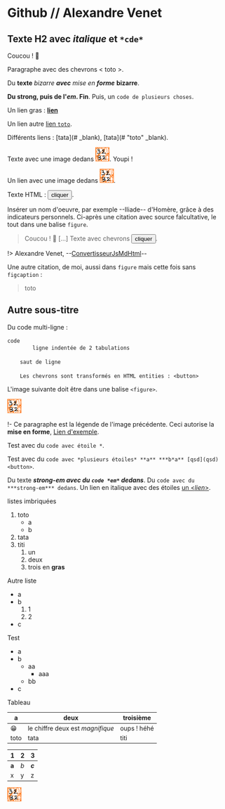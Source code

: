 # Github // Alexandre Venet

## Texte H2 avec *italique* et `*cde*`

Coucou ! 🤗

Paragraphe avec des chevrons < toto >.

Du **texte** *bizarre* ***avec*** *mise* *en* ***forme*** **bizarre**.

**Du strong, puis de l'*em*. Fin**. Puis, un `code de plusieurs choses`.

Un lien gras : **[lien](#)**

Un lien autre [lien `toto`](# "bulle d'*aide*").

Différents liens : [tata](# _blank), [tata](# "toto" _blank).

Texte avec une image dedans ![image](media/32x32.png). Youpi ! 

Un lien avec une image dedans [![image](media/32x32.png)](# "bulle").

Texte HTML : <button type="button">cliquer</button>.

Insérer un nom d'oeuvre, par exemple --Iliade-- d'Homère, grâce à des indicateurs personnels. Ci-après une citation avec source falcultative, le tout dans une balise `figure`.

> Coucou ! 🤗
> [...]
> Texte avec chevrons <button type="button">cliquer</button>.

!> Alexandre Venet, --[ConvertisseurJsMdHtml](https://alexandrevenet.github.io/ConvertisseurJsMdHtml)--

Une autre citation, de moi, aussi dans `figure` mais cette fois sans `figcaption` :

> toto

## Autre sous-titre

Du code multi-ligne :
```
code
		ligne indentée de 2 tabulations
	
	saut de ligne
	
	Les chevrons sont transformés en HTML entities : <button>
```

L'image suivante doit être dans une balise `<figure>`.

![title](media/32x32.png "alt")

!- Ce paragraphe est la légende de l'image précédente. Ceci autorise la **mise en forme**, [Lien d'exemple](https://alexandrevenet.github.io).

Test avec du `code avec étoile *`.

Test avec du `code avec *plusieurs étoiles* **a** ***b*a** [qsd](qsd) <button>`. 

Du texte ***strong-em avec du `code *em*` dedans***. Du `code avec du ***strong-em*** dedans`. Un lien en italique avec des étoiles [un <*lien*>](#).

listes imbriquées

1. toto
	- a
	- b
2. tata
3. titi
	1. un
	2. deux
	3. trois en **gras**

Autre liste

- a
- b
	1. 1
	2. 2
- c

Test

- a
- b
	- aa
		- aaa
	- bb
- c

Tableau

|a|deux|troisième
|-|-|-|
|😁|le chiffre deux est *magnifique*|oups ! héhé |
|toto|tata|titi|

1|2|3
-|-|-
**a**|*b*|***c***
x|y|z

![title](media/32x32.png "alt")
